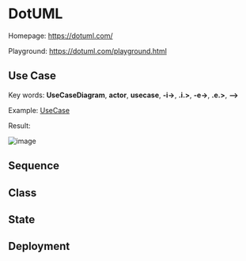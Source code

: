 # DotUML

Homepage: https://dotuml.com/

Playground: https://dotuml.com/playground.html

## Use Case

Key words: **UseCaseDiagram**, **actor**, **usecase**, **-i->**, **.i.>**, **-e->**, **.e.>**, **-->**

Example: [UseCase](https://github.com/KresnikJun/Tools2DrawUML/blob/master/DotUML/UseCase/UseCaseDiagram.dot)

Result: 

![image]()

## Sequence



## Class



## State



## Deployment

